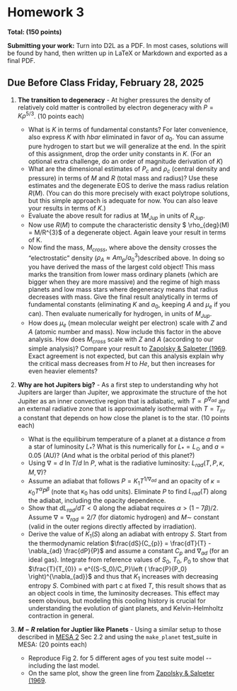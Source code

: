 # Homework 3


**Total: (150 points)**

**Submitting your work:** Turn into D2L as a PDF. In most cases, solutions will be found by hand, then written up in LaTeX or Markdown and exported as a final PDF. 

## Due Before Class Friday, February 28, 2025


1. **The transition to degeneracy** - At higher pressures the density of relatively cold matter is controlled by electron degeneracy with $P=K\rho^{5/3}$. (10 points each)

    - What is $K$ in terms of fundamental constants? For later convenience, also express $K$ with $hbar$ eliminated in favor of $a_{0}$. You can assume pure hydrogen to start but we will generalize at the end. In the spirit of this assignment, drop the order unity constants in $K$. (For an optional extra challenge, do an order of magnitude derivation of $K$) 
    - What are the dimensional estimates of $P_{c}$ and $\rho_{c}$ (central density and pressure) in terms of $M$ and $R$ (total mass and radius)? Use these estimates and the degenerate EOS to derive the mass radius relation $R(M)$. (You can do this more precisely with exact polytrope solutions, but this simple approach is adequate for now. You can also leave your results in terms of $K$.)
    - Evaluate the above result for radius at $1M_{Jup}$ in units of $R_{Jup}$.
    - Now use $R(M)$ to compute the characteristic density $ \rho_{deg}(M) = M/R^{3}$ of a degenerate object. Again leave your result in terms of K.
    - Now find the mass, $M_{cross}$, where above the density crosses the “electrostatic” density ($\rho_{A}\approx A m_{p}/a^3_{0}$)described above. In doing so you have derived the mass of the largest cold object! This mass marks the transition from lower mass ordinary planets (which are bigger when they are more massive) and the regime of high mass planets and low mass stars where degeneracy means that radius decreases with mass. Give the final result analytically in terms of fundamental constants (eliminating $K$ and $a_{0}$, keeping $A$ and $\mu_{e}$ if you can). Then evaluate numerically for hydrogen, in units of $M_{Jup}$.
    - How does $\mu_{e}$ (mean molecular weight per electron) scale with $Z$ and $A$ (atomic number and mass). Now include this factor in the above analysis. How does $M_{cross}$ scale with $Z$ and $A$ (according to our simple analysis)? Compare your result to [Zapolsky & Salpeter (1969](https://articles.adsabs.harvard.edu/full/1969ApJ...158..809Z). Exact agreement is not expected, but can this analysis explain why the critical mass decreases from $H$ to $He$, but then increases for even heavier elements?

    
2. **Why are hot Jupiters big?** - As a first step to understanding why hot Jupiters are larger than Jupiter, we approximate the structure of the hot Jupiter as an inner convective region that is adiabatic, with $T\propto P^{\nabla_{ad}}$ and an external radiative zone that is approximately isothermal with $T = T_{irr}$ a constant that depends on how close the planet is to the star. (10 points each)

    - What is the equilibirum temperature of a planet at a distance $a$ from a star of luminosity $L_{*}$? What is this numerically for $L_{*}=L_{\odot}$ and $a = 0.05$ (AU)? (And what is the orbital period of this planet?)
    - Using $\nabla=d$ ln $T / d$ ln $P$, what is the radiative luminosity: $L_{rad}(T,P,\kappa,M,\nabla)$?
    - Assume an adiabat that follows $P=K_{1}T^{1/\nabla_{ad}}$ and an opacity of $\kappa=\kappa_{0}T^{\alpha}P^{\beta}$ (note that $κ_{0}$ has odd units). Eliminate $P$ to find $L_{rad}(T)$ along the adiabat, including the opacity dependence.
    - Show that $dL_{rad}/dT \lt 0$ along the adiabat requires $\alpha\gt(1-7\beta)/2$. Assume $\nabla=\nabla_{rad}=2/7$ (for diatomic hydrogen) and $M\sim$ constant (valid in the outer regions directly affected by irradiation). 
    - Derive the value of $K_{1}(S)$ along an adiabat with entropy $S$. Start from the thermodynamic relation $\frac{dS}{C_{p}} = \frac{dT}{T} - \nabla_{ad} \frac{dP}{P}$ and assume a constant $C_{p}$ and $\nabla_{ad}$ (for an ideal gas). Integrate from reference values of $S_0$, $T_0$, $P_0$ to show that $\frac{T}{T_{0}} = e^{(S-S_0)/C_P}\left ( \frac{P}{P_0} \right)^{\nabla_{ad}}$ and thus that $K_1$ increases with decreasing entropy $S$. Combined with part c at fixed $T$, this result shows that as an object cools in time, the luminosity decreases. This effect may seem obvious, but modeling this cooling history is crucial for understanding the evolution of giant planets, and Kelvin-Helmholtz contraction in general.

3. **$M-R$ relation for Juptier like Planets** - Using a similar setup to those described in [MESA 2](https://iopscience.iop.org/article/10.1088/0067-0049/208/1/4#apjs477373s2) Sec 2.2 and using the `make_planet` test_suite in MESA: (20 points each)

    - Reproduce Fig 2. for 5 different ages of you test suite model -- including the last model.
    - On the same plot, show the green line from [Zapolsky & Salpeter (1969](https://articles.adsabs.harvard.edu/full/1969ApJ...158..809Z).
    

    
